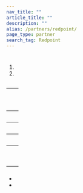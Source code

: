 ```yaml
---
nav_title: ""
article_title: "" 
description: ""
alias: /partners/redpoint/
page_type: partner
search_tag: Redpoint
---
```


# 

>  



## 

  

1.    
2.   




   


## 

|  |  |
| ----------- | ----------- |
|  |  <br><br> |
|  |   |
|  |   |


## 



|                |                                                                                                        |
| ------------------- | ----------------------------------------------------------------------------------------------------------------- |
|  |                                                                                   |
| |          |
|          |                    |
|     |      |
| |        |




## 

###  

####  

 

  



|  |  |
|--------------------|------------------|
|                 |     |
|           |      |
|           |       |
|       |           |
|     |         |
|                 |             |
|              |          |
|        |       |
|       |           |


  



####  



  



####  

 



###  

  







###  

####  

  

 







####  

 

  



###   

  

####   



*  
*  



####   

 

 



## 

  

 












